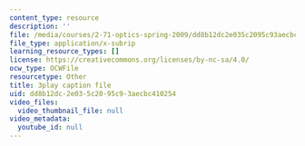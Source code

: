 ```yaml
---
content_type: resource
description: ''
file: /media/courses/2-71-optics-spring-2009/dd8b12dc2e035c2095c93aecbc410254_LDlGKU0ryQ8.vtt
file_type: application/x-subrip
learning_resource_types: []
license: https://creativecommons.org/licenses/by-nc-sa/4.0/
ocw_type: OCWFile
resourcetype: Other
title: 3play caption file
uid: dd8b12dc-2e03-5c20-95c9-3aecbc410254
video_files:
  video_thumbnail_file: null
video_metadata:
  youtube_id: null
---
```

